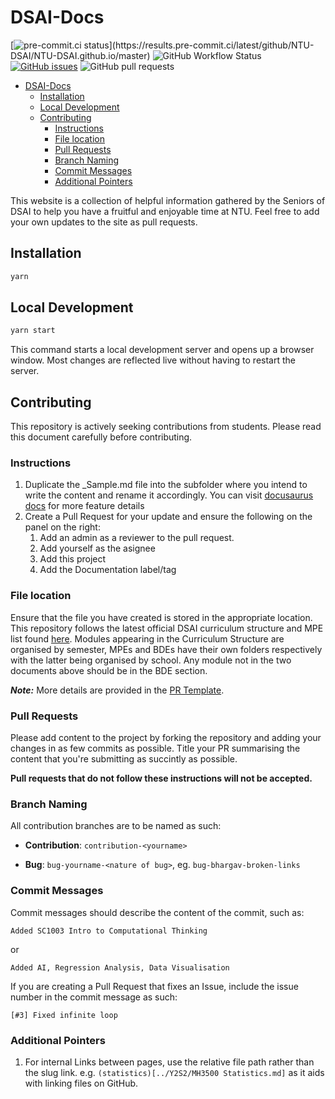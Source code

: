 # DSAI-Docs

[![pre-commit.ci status](https://results.pre-commit.ci/badge/github/NTU-DSAI/NTU-DSAI.github.io/master.svg?)](https://results.pre-commit.ci/latest/github/NTU-DSAI/NTU-DSAI.github.io/master) ![GitHub Workflow Status](https://img.shields.io/github/workflow/status/NTU-DSAI/NTU-DSAI.github.io/Deploy%20to%20GitHub%20Pages?label=Deploy%20to%20GH%20pages&logo=github) [![GitHub issues](https://img.shields.io/github/issues/NTU-DSAI/NTU-DSAI.github.io?logo=github)](https://github.com/NTU-DSAI/NTU-DSAI.github.io/issues) ![GitHub pull requests](https://img.shields.io/github/issues-pr/NTU-DSAI/NTU-DSAI.github.io?logo=github)

- [DSAI-Docs](#dsai-docs)
  - [Installation](#installation)
  - [Local Development](#local-development)
  - [Contributing](#contributing)
    - [Instructions](#instructions)
    - [File location](#file-location)
    - [Pull Requests](#pull-requests)
    - [Branch Naming](#branch-naming)
    - [Commit Messages](#commit-messages)
    - [Additional Pointers](#additional-pointers)

This website is a collection of helpful information gathered by the Seniors of DSAI to help you have a fruitful and enjoyable time at NTU. Feel free to add your own updates to the site as pull requests.

## Installation

```bash
yarn
```

## Local Development

```bash
yarn start
```

This command starts a local development server and opens up a browser window. Most changes are reflected live without having to restart the server.

## Contributing

This repository is actively seeking contributions from students. Please read this document carefully before contributing.

### Instructions

1. Duplicate the \_Sample.md file into the subfolder where you intend to write the content and rename it accordingly. You can visit [docusaurus docs](https://docusaurus.io/docs/markdown-features) for more feature details
2. Create a Pull Request for your update and ensure the following on the panel on the right:
   1. Add an admin as a reviewer to the pull request.
   2. Add yourself as the asignee
   3. Add this project
   4. Add the Documentation label/tag

### File location

Ensure that the file you have created is stored in the appropriate location. This repository follows the latest official DSAI curriculum structure and MPE list found [here](https://www.ntu.edu.sg/scse/admissions/programmes/undergraduate-programmes/curriculum-structure#Content_C021_Col00). Modules appearing in the Curriculum Structure are organised by semester, MPEs and BDEs have their own folders respectively with the latter being organised by school. Any module not in the two documents above should be in the BDE section.

_**Note:**_ More details are provided in the [PR Template](.github/pull_request_template.md).

### Pull Requests

Please add content to the project by forking the repository and adding your changes in as few commits as possible. Title your PR summarising the content that you're submitting as succintly as possible.

**Pull requests that do not follow these instructions will not be accepted.**

### Branch Naming

All contribution branches are to be named as such:

- **Contribution**: `contribution-<yourname>`

- **Bug**: `bug-yourname-<nature of bug>`, eg. `bug-bhargav-broken-links`

### Commit Messages

Commit messages should describe the content of the commit, such as:

```text
Added SC1003 Intro to Computational Thinking
```

or

```text
Added AI, Regression Analysis, Data Visualisation
```

If you are creating a Pull Request that fixes an Issue, include the issue number in the commit message as such:

```text
[#3] Fixed infinite loop
```

### Additional Pointers

1. For internal Links between pages, use the relative file path rather than the slug link. e.g. `(statistics)[../Y2S2/MH3500 Statistics.md]` as it aids with linking files on GitHub.
